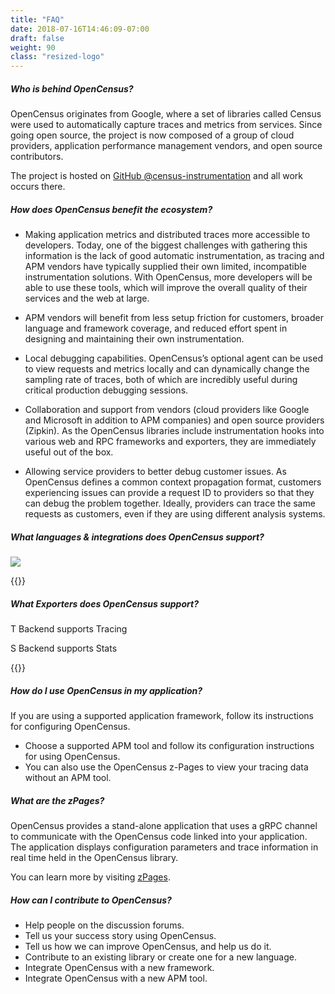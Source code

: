 ```yaml
---
title: "FAQ"
date: 2018-07-16T14:46:09-07:00
draft: false
weight: 90
class: "resized-logo"
---
```


#####  Who is behind OpenCensus?

OpenCensus originates from Google, where a set of libraries called Census were used to automatically
capture traces and metrics from services. Since going open source, the project is now composed of a
group of cloud providers, application performance management vendors, and open source contributors.

The project is hosted on [GitHub @census-instrumentation](https://github.com/census-instrumentation/) and all work occurs there.


#####  How does OpenCensus benefit the ecosystem?

* Making application metrics and distributed traces more accessible to developers.
Today, one of the biggest challenges with gathering this information is the lack of good
automatic instrumentation, as tracing and APM vendors have typically supplied their own limited,
incompatible instrumentation solutions. With OpenCensus, more developers will be able to use these
tools, which will improve the overall quality of their services and the web at large.

* APM vendors will benefit from less setup friction for customers, broader language and framework coverage, and reduced effort spent in designing and maintaining their own instrumentation.

* Local debugging capabilities. OpenCensus’s optional agent can be used to view requests and metrics locally and can dynamically change the sampling rate of traces, both of which are incredibly useful during critical production debugging sessions.

* Collaboration and support from vendors (cloud providers like Google and Microsoft in addition to APM companies) and open source providers (Zipkin). As the OpenCensus libraries include instrumentation hooks into various web and RPC frameworks and exporters, they are immediately useful out of the box.

* Allowing service providers to better debug customer issues. As OpenCensus defines a common context propagation format, customers experiencing issues can provide a request ID to providers so that they can debug the problem together. Ideally, providers can trace the same requests as customers, even if they are using different analysis systems.



##### What languages &amp; integrations does OpenCensus support?

![](/images/opencensus-supported-languages.png)

{{<languages>}}



##### What Exporters does OpenCensus support?
<abbr class="trace-exporter blue white-text">T</abbr> Backend supports Tracing

<abbr class="stats-exporter teal white-text">S</abbr> Backend supports Stats

{{<feature-matrix>}}



##### How do I use OpenCensus in my application?
If you are using a supported application framework, follow its instructions for configuring OpenCensus.

* Choose a supported APM tool and follow its configuration instructions for using OpenCensus.
* You can also use the OpenCensus z-Pages to view your tracing data without an APM tool.

##### What are the zPages?

OpenCensus provides a stand-alone application that uses a gRPC channel to communicate with the OpenCensus code linked into your application. The application displays configuration parameters and trace information in real time held in the OpenCensus library.

You can learn more by visiting [zPages](/zpages/).



#####  How can I contribute to OpenCensus?

* Help people on the discussion forums.
* Tell us your success story using OpenCensus.
* Tell us how we can improve OpenCensus, and help us do it.
* Contribute to an existing library or create one for a new language.
* Integrate OpenCensus with a new framework.
* Integrate OpenCensus with a new APM tool.
